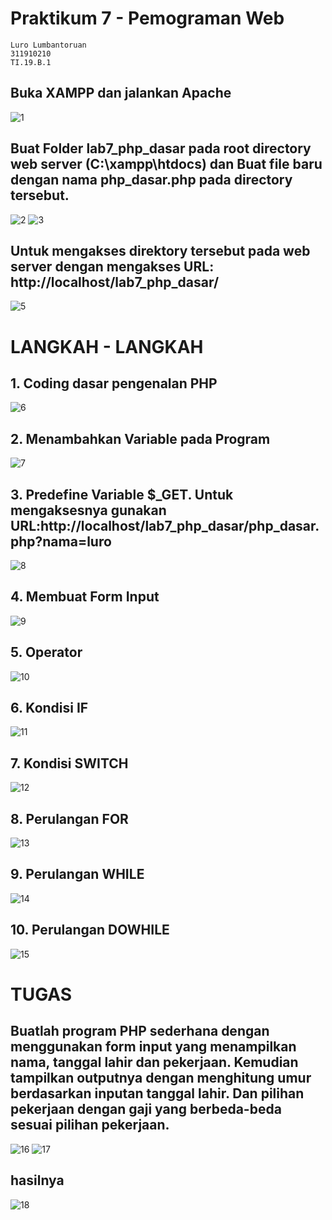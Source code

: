 # Praktikum 7 - Pemograman Web
```
Luro Lumbantoruan
311910210
TI.19.B.1
```
## Buka XAMPP dan jalankan Apache
![1](https://user-images.githubusercontent.com/82386899/117707682-098ada80-b1f9-11eb-9864-d437de46fd05.png)
## Buat Folder lab7_php_dasar pada root directory web server (C:\xampp\htdocs) dan Buat file baru dengan nama php_dasar.php pada directory tersebut.
![2](https://user-images.githubusercontent.com/82386899/117707805-3808b580-b1f9-11eb-879a-7469cfdd93d6.png)
![3](https://user-images.githubusercontent.com/82386899/117707923-5cfd2880-b1f9-11eb-84ff-0fe06a4caa8a.png)
## Untuk mengakses direktory tersebut pada web server dengan mengakses URL: http://localhost/lab7_php_dasar/
![5](https://user-images.githubusercontent.com/82386899/117708264-c846fa80-b1f9-11eb-803f-498cb217a33e.png)
# LANGKAH - LANGKAH
## 1. Coding dasar pengenalan PHP
![6](https://user-images.githubusercontent.com/82386899/117708414-f9bfc600-b1f9-11eb-8b84-fe07be0e4da9.png)
## 2. Menambahkan Variable pada Program
![7](https://user-images.githubusercontent.com/82386899/117708492-13f9a400-b1fa-11eb-994f-f2ef9a2d4675.png)
## 3. Predefine Variable $_GET. Untuk mengaksesnya gunakan URL:http://localhost/lab7_php_dasar/php_dasar.php?nama=luro

![8](https://user-images.githubusercontent.com/82386899/117708744-6044e400-b1fa-11eb-8746-1bc3d7d823e7.png)
## 4. Membuat Form Input
![9](https://user-images.githubusercontent.com/82386899/117716147-71462300-b203-11eb-89cb-9182c44c40b0.png)
## 5. Operator
![10](https://user-images.githubusercontent.com/82386899/117716689-195bec00-b204-11eb-8c7a-82f65bc57d0b.png)
## 6. Kondisi IF
![11](https://user-images.githubusercontent.com/82386899/117717054-853e5480-b204-11eb-9405-1fde39312f0a.png)
## 7. Kondisi SWITCH
![12](https://user-images.githubusercontent.com/82386899/117717963-aeabb000-b205-11eb-878e-7822e1eeaf29.png)
## 8. Perulangan FOR
![13](https://user-images.githubusercontent.com/82386899/117718217-03e7c180-b206-11eb-8422-4a034f17a758.png)
## 9. Perulangan WHILE
![14](https://user-images.githubusercontent.com/82386899/117718505-5aed9680-b206-11eb-96dd-f812b91e88ba.png)
## 10. Perulangan DOWHILE
![15](https://user-images.githubusercontent.com/82386899/117718861-e49d6400-b206-11eb-9a54-d38b3f4cf991.png)

# TUGAS
## Buatlah program PHP sederhana dengan menggunakan form input yang menampilkan nama, tanggal lahir dan pekerjaan. Kemudian tampilkan outputnya dengan menghitung umur berdasarkan inputan tanggal lahir. Dan pilihan pekerjaan dengan gaji yang berbeda-beda sesuai pilihan pekerjaan.
![16](https://user-images.githubusercontent.com/82386899/117720896-6e4e3100-b209-11eb-9272-57ee0a0bff90.png)
![17](https://user-images.githubusercontent.com/82386899/117721780-78bcfa80-b20a-11eb-8777-44cc60d17c09.png)
## hasilnya
![18](https://user-images.githubusercontent.com/82386899/117724240-af484480-b20d-11eb-875f-b1f3d4eab539.png)
